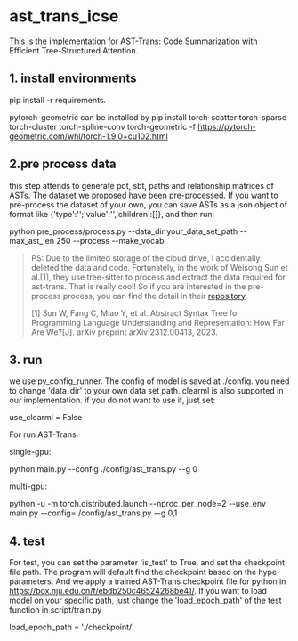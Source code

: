 # ast_trans_icse
This is the implementation for AST-Trans: Code Summarization with Efficient Tree-Structured Attention.
## 1. install environments
   pip install -r requirements.
   
   pytorch-geometric can be installed by
   pip install torch-scatter torch-sparse torch-cluster torch-spline-conv torch-geometric -f https://pytorch-geometric.com/whl/torch-1.9.0+cu102.html
## 2.pre process data
this step attends to generate pot, sbt, paths and relationship matrices of ASTs.
The [dataset](https://drive.google.com/drive/folders/1dc42GFE6nx4x5_2_6H-qelTSI1KmPEJe) we proposed have been pre-processed. If you want to pre-process the dataset of your own, you can save ASTs as a json object of format like {'type':'';'value':'','children':[]}, and then run:

python pre_process/process.py --data_dir your_data_set_path --max_ast_len 250 --process --make_vocab

> PS: Due to the limited storage of the cloud drive, I accidentally deleted the data and code. Fortunately, in the work of Weisong Sun et al.[1], they use tree-sitter to process and extract the data required for ast-trans. That is really cool! So if you are interested in the pre-process process, you can find the detail in their [repository](https://github.com/wssun/AST4PLU/tree/main).
>
>[1] Sun W, Fang C, Miao Y, et al. Abstract Syntax Tree for Programming Language Understanding and Representation: How Far Are We?[J]. arXiv preprint arXiv:2312.00413, 2023.

## 3. run
we use py_config_runner.
The config of model is saved at ./config.
you need to change 'data_dir' to your own data set path.
clearml is also supported in our implementation.
if you do not want to use it, just set:

use_clearml = False

For run AST-Trans:

single-gpu:

python main.py --config ./config/ast_trans.py --g 0

multi-gpu:

python -u -m torch.distributed.launch --nproc_per_node=2 --use_env main.py --config=./config/ast_trans.py --g 0,1

## 4. test
For test, you can set the parameter 'is_test' to True.
and set the checkpoint file path.
The program will default find the checkpoint based on the hype-parameters.
And we apply a trained AST-Trans checkpoint file for python in https://box.nju.edu.cn/f/ebdb250c46524268be41/.
If you want to load model on your specific path, just change the 'load_epoch_path' of the test function in script/train.py 

load_epoch_path = './checkpoint/'


